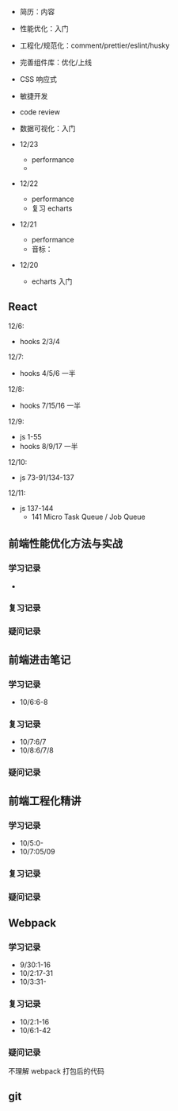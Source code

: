 - 简历：内容
- 性能优化：入门

- 工程化/规范化：comment/prettier/eslint/husky
- 完善组件库：优化/上线
- CSS 响应式
- 敏捷开发
- code review

- 数据可视化：入门

- 12/23
  - performance
  -
- 12/22
  - performance
  - 复习 echarts
- 12/21
  - performance
  - 音标：
- 12/20
  - echarts 入门

## React

12/6:

- hooks 2/3/4

12/7:

- hooks 4/5/6 一半

12/8:

- hooks 7/15/16 一半

12/9:

- js 1-55
- hooks 8/9/17 一半

12/10:

- js 73-91/134-137

12/11:

- js 137-144
  - 141 Micro Task Queue / Job Queue

## 前端性能优化方法与实战

### 学习记录

-

### 复习记录

### 疑问记录

## 前端进击笔记

### 学习记录

- 10/6:6-8

### 复习记录

- 10/7:6/7
- 10/8:6/7/8

### 疑问记录

## 前端工程化精讲

### 学习记录

- 10/5:0-
- 10/7:05/09

### 复习记录

### 疑问记录

## Webpack

### 学习记录

- 9/30:1-16
- 10/2:17-31
- 10/3:31-

### 复习记录

- 10/2:1-16
- 10/6:1-42

### 疑问记录

不理解 webpack 打包后的代码

## git
